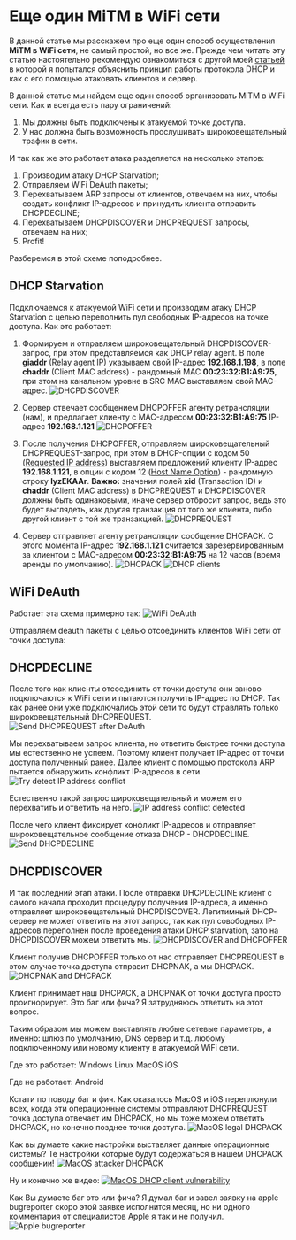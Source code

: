 # Еще один MiTM в WiFi сети

В данной статье мы расскажем про еще один способ осуществления **MiTM в WiFi сети**, не самый простой, но все же. Прежде чем читать эту статью настоятельно рекомендую ознакомиться с другой моей [статьей](https://habrahabr.ru/company/dsec/blog/333978/) в которой я попытался объяснить принцип работы протокола DHCP и как с его помощью атаковать клиентов и сервер.

В данной статье мы найдем еще один способ организовать MiTM в WiFi сети. Как и всегда есть пару ограничений:
1. Мы должны быть подключены к атакуемой точке доступа.
2. У нас должна быть возможность прослушивать широковещательный трафик в сети.

И так как же это работает атака разделяется на несколько этапов:
1. Производим атаку DHCP Starvation;
2. Отправляем WiFi DeAuth пакеты;
3. Перехватываем ARP запросы от клиентов, отвечаем на них, чтобы создать конфликт IP-адресов и принудить клиента отправить DHCPDECLINE;
4. Перехватываем DHCPDISCOVER и DHCPREQUEST запросы, отвечаем на них;
5. Profit!

Разберемся в этой схеме поподробнее.

## DHCP Starvation
Подключаемся к атакуемой WiFi сети и производим атаку DHCP Starvation с целью переполнить пул свободных IP-адресов на точке доступа.
Как это работает:

1. Формируем и отправляем широковещательный DHCPDISCOVER-запрос, при этом представляемся как DHCP relay agent. В поле **giaddr** (Relay agent IP) указываем свой IP-адрес **192.168.1.198**, в поле **chaddr** (Client MAC address) - рандомный MAC **00:23:32:B1:A9:75**, при этом на канальном уровне в SRC MAC выставляем свой MAC-адрес.
![DHCPDISCOVER](https://dl.dropboxusercontent.com/s/eb3q2s6y8okxwej/DHCP%20starvation%20send%20discover.png)

2. Сервер отвечает сообщением DHCPOFFER агенту ретрансляции (нам), и предлагает клиенту с MAC-адресом **00:23:32:B1:A9:75** IP-адрес **192.168.1.121**
![DHCPOFFER](https://dl.dropboxusercontent.com/s/m9rszt1gie4jkjg/DHCP%20starvation%20recieve%20offer.png)

3. После получения DHCPOFFER, отправляем широковещательный DHCPREQUEST-запрос, при этом в DHCP-опции с кодом 50 ([Requested IP address](https://tools.ietf.org/html/rfc2132#section-9.1)) выставляем предложений клиенту IP-адрес **192.168.1.121**, в опции с кодом 12 ([Host Name Option](https://tools.ietf.org/html/rfc2132#section-3.14)) - рандомную строку **lyzEKAAr**. **Важно:** значения полей **xid** (Transaction ID) и **chaddr** (Client MAC address) в DHCPREQUEST и DHCPDISCOVER должны быть одинаковыми, иначе сервер отбросит запрос, ведь это будет выглядеть, как другая транзакция от того же клиента, либо другой клиент с той же транзакцией.
![DHCPREQUEST](https://dl.dropboxusercontent.com/s/s345vssxo7lnj8o/DHCP%20starvation%20send%20request.png)

4. Сервер отправляет агенту ретрансляции сообщение DHCPACK. С этого момента IP-адрес **192.168.1.121** считается зарезервированным за клиентом с MAC-адресом **00:23:32:B1:A9:75** на 12 часов (время аренды по умолчанию).
![DHCPACK](https://dl.dropboxusercontent.com/s/skflvfoyf6ut4hf/DHCP%20starvation%20recieve%20ack.png)
![DHCP clients](https://dl.dropboxusercontent.com/s/to9acs67jtp7bkb/DHCP%20clients.png)

## WiFi DeAuth
Работает эта схема примерно так:
![WiFi DeAuth](https://upload.wikimedia.org/wikipedia/commons/9/95/Deauth_attack_sequence_diagram.svg)

Отправляем deauth пакеты с целью отсоединить клиентов WiFi сети от точки доступа:

## DHCPDECLINE
После того как клиенты отсоединить от точки доступа они заново подключаются к WiFi сети и пытаются получить IP-адрес по DHCP. Так как ранее они уже подключались этой сети то будут отравлять только широковещательный DHCPREQUEST.
![Send DHCPREQUEST after DeAuth]()

Мы перехватываем запрос клиента, но ответить быстрее точки доступа мы естественно не успеем. Поэтому клиент получает IP-адрес от точки доступа полученный ранее. Далее клиент с помощью протокола ARP пытается обнаружить конфликт IP-адресов в сети.
![Try detect IP address conflict]()

Естественно такой запрос широковещательный и можем его перехватить и ответить на него.
![IP address conflict detected]()

После чего клиент фиксирует конфликт IP-адресов и отправляет широковещательное сообщение отказа DHCP - DHCPDECLINE.
![Send DHCPDECLINE]()

## DHCPDISCOVER
И так последний этап атаки. После отправки DHCPDECLINE клиент с самого начала проходит процедуру получения IP-адреса, а именно отправляет широковещательный DHCPDISCOVER. Легитимный DHCP-сервер не может ответить на этот запрос, так как пул совободных IP-адресов переполнен после проведения атаки DHCP starvation, зато на DHCPDISCOVER можем ответить мы.
![DHCPDISCOVER and DHCPOFFER]()

Клиент получив DHCPOFFER только от нас отправляет DHCPREQUEST в этом случае точка доступа отправит DHCPNAK, а мы DHCPACK.
![DHCPNAK and DHCPACK]()

Клиент принимает наш DHCPACK, а DHCPNAK от точки доступа просто проигнорирует. Это баг или фича? Я затрудняюсь ответить на этот вопрос.

Таким образом мы можем выставлять любые сетевые параметры, а именно: шлюз по умолчанию, DNS сервер и т.д. любому подключенному или новому клиенту в атакуемой WiFi сети.

Где это работает:
Windows
Linux
MacOS
iOS

Где не работает:
Android

Кстати по поводу баг и фич. Как оказалось MacOS и iOS переплюнули всех, когда эти операционные системы отправляют DHCPREQUEST точка доступа отвечает им DHCPACK, но мы тоже можем ответить DHCPACK, но конечно позднее точки доступа.
![MacOS legal DHCPACK](https://dl.dropboxusercontent.com/s/k9ji5zi7uf74m95/MacOS%20legal%20DHCPACK.png)

Как вы думаете какие настройки выставляет данные операционные системы? Те настройки которые будут содержаться в нашем DHCPACK сообщении!
![MacOS attacker DHCPACK](https://dl.dropboxusercontent.com/s/ffln8lh31m6eqzx/MacOS%20attacker%20DHCPACK.png?dl=0)

Ну и конечно же видео:
[![MacOS DHCP client vulnerability](https://j.gifs.com/k5zJk6.gif)](https://youtu.be/XSVT4BFUqsU)

Как Вы думаете баг это или фича? Я думал баг и завел заявку на apple bugreporter скоро этой заявке исполнится месяц, но ни одного комментария от специалистов Apple я так и не получил.
![Apple bugreporter](https://dl.dropboxusercontent.com/s/yh5hg3pdgcb4mjd/Apple%20bugreporter.PNG)


